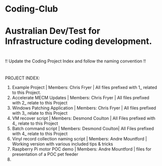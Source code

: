 # Coding-Club
# Australian Dev/Test for Infrastructure coding development.
# 
!! Update the Coding Project Index and follow the naming convention !!
#
PROJECT INDEX:

1. Example Project | Members: Chris Fryer | All files prefixed with 1_ related to this Project.
2. Accelerate MECM Updates | Members: Chris Fryer | All files prefixed with 2_ relate to this Project
3. Windows Patching Application | Members: Chris Fryer | All files prefixed with 3_ relate to this Project
4. VM recover script | Members: Desmond Coulton | All Files prefixed with 4_ relate to this Project
5. Batch command script | Members: Desmond Coulton| All Files prefixed with 4_ relate to this Project
6. Vinyl record collection naming script | Members: Andre Mountford | Working version with various included tips & tricks
7. Raspberry Pi motor POC demo | Members: Andre Mountford | files for presentation of a POC pet feeder
8. 
